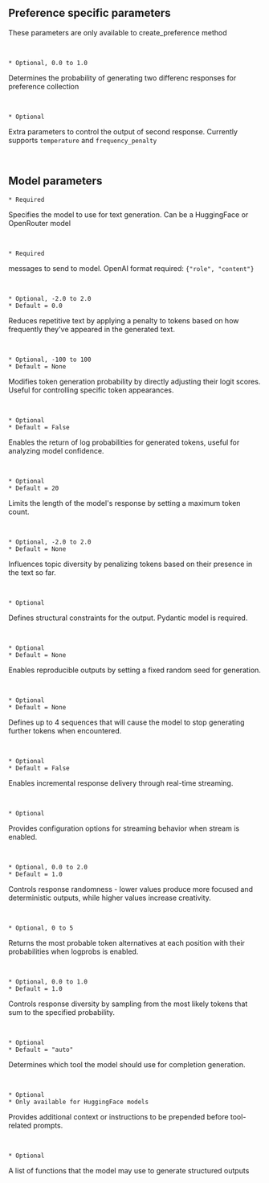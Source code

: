 
## Preference specific parameters
These parameters are only available to create_preference method

<br>

```title="diff_frequency (float)"
* Optional, 0.0 to 1.0
```
Determines the probability of generating two differenc responses for preference collection

<br>

```title="pref_params (dict)"
* Optional
```
Extra parameters to control the output of second response. Currently supports `temperature` and `frequency_penalty`

<br>


## Model parameters

```title="model (str)"
* Required
```
Specifies the model to use for text generation. Can be a HuggingFace or OpenRouter model

<br>

```title="messages (list[dict])"
* Required
```
messages to send to model. OpenAI format required: `{"role", "content"}`


<br>

```title="frequency_penalty (float)"
* Optional, -2.0 to 2.0
* Default = 0.0
```
Reduces repetitive text by applying a penalty to tokens based on how frequently they've appeared in the generated text.

<br>

```title="logit_bias (list[float])"
* Optional, -100 to 100
* Default = None
```
Modifies token generation probability by directly adjusting their logit scores. Useful for controlling specific token appearances.

<br>

```title="logprobs (bool)"
* Optional
* Default = False
```
Enables the return of log probabilities for generated tokens, useful for analyzing model confidence.

<br>

```title="max_tokens (int)"
* Optional
* Default = 20
```
Limits the length of the model's response by setting a maximum token count.

<br>

```title="presence_penalty (float)"
* Optional, -2.0 to 2.0
* Default = None
```
Influences topic diversity by penalizing tokens based on their presence in the text so far.

<br>

```title="response_format (PydanticModel)"
* Optional
```
Defines structural constraints for the output. Pydantic model is required.

<br>

```title="seed (int)"
* Optional
* Default = None
```
Enables reproducible outputs by setting a fixed random seed for generation.

<br>

```title="stop (str)"
* Optional
* Default = None
```
Defines up to 4 sequences that will cause the model to stop generating further tokens when encountered.

<br>

```title="stream (bool)"
* Optional
* Default = False
```
Enables incremental response delivery through real-time streaming.

<br>

```title="stream_options (dict)"
* Optional
```
Provides configuration options for streaming behavior when stream is enabled.

<br>

```title="temperature (float)"
* Optional, 0.0 to 2.0
* Default = 1.0
```
Controls response randomness - lower values produce more focused and deterministic outputs, while higher values increase creativity.

<br>

```title="top_logprobs (int)"
* Optional, 0 to 5
```
Returns the most probable token alternatives at each position with their probabilities when logprobs is enabled.

<br>

```title="top_p (float)"
* Optional, 0.0 to 1.0
* Default = 1.0
```
Controls response diversity by sampling from the most likely tokens that sum to the specified probability.

<br>

```title="tool_choice (str)"
* Optional
* Default = "auto"
```
Determines which tool the model should use for completion generation.

<br>

```title="tool_prompt (str)"
* Optional
* Only available for HuggingFace models
```
Provides additional context or instructions to be prepended before tool-related prompts.

<br>

```title="tools (list)"
* Optional
```
A list of functions that the model may use to generate structured outputs

<br>